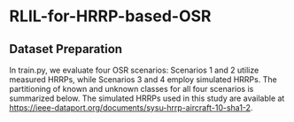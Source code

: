 # RLIL-for-HRRP-based-OSR
## Dataset Preparation
In train.py, we evaluate four OSR scenarios: Scenarios 1 and 2 utilize measured HRRPs, while Scenarios 3 and 4 employ simulated HRRPs. The partitioning of known and unknown classes for all four scenarios is summarized below. The simulated HRRPs used in this study are available at https://ieee-dataport.org/documents/sysu-hrrp-aircraft-10-sha1-2.

